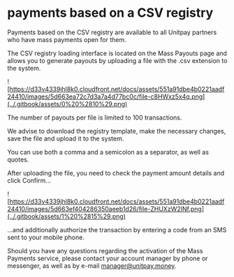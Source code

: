 # payments based on a CSV registry

Payments based on the CSV registry are available to all Unitpay partners who have mass payments open for them.

The CSV registry loading interface is located on the Mass Payouts page and allows you to generate payouts by uploading a file with the .csv extension to the system.

![https://d33v4339jhl8k0.cloudfront.net/docs/assets/551a91dbe4b0221aadf24410/images/5d663ea72c7d3a7a4d77bc0c/file-c8HWxz5x4q.png](../.gitbook/assets/0%20%2810%29.png)

The number of payouts per file is limited to 100 transactions.

We advise to download the registry template, make the necessary changes, save the file and upload it to the system.

You can use both a comma and a semicolon as a separator, as well as quotes.

After uploading the file, you need to check the payment amount details and click Confirm...

![https://d33v4339jhl8k0.cloudfront.net/docs/assets/551a91dbe4b0221aadf24410/images/5d663ef404286350aeeb1d26/file-ZHUXzW2INf.png](../.gitbook/assets/1%20%2815%29.png)

...and additionally authorize the transaction by entering a code from an SMS sent to your mobile phone.

Should you have any questions regarding the activation of the Mass Payments service, please contact your account manager by phone or messenger, as well as by e-mail manager@unitpay.money.

